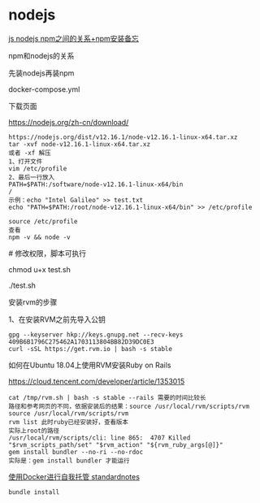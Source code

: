 # nodejs

[js nodejs npm之间的关系+npm安装备忘](https://www.jianshu.com/p/857ef827fbd4)

npm和nodejs的关系

先装nodejs再装npm

docker-compose.yml

下载页面

https://nodejs.org/zh-cn/download/

```
https://nodejs.org/dist/v12.16.1/node-v12.16.1-linux-x64.tar.xz
tar -xvf node-v12.16.1-linux-x64.tar.xz
或者 -xf 解压
1、打开文件
vim /etc/profile
2、最后一行放入
PATH=$PATH:/software/node-v12.16.1-linux-x64/bin
/
示例：echo "Intel Galileo" >> test.txt
echo "PATH=$PATH:/root/node-v12.16.1-linux-x64/bin" >> /etc/profile

source /etc/profile
查看
npm -v && node -v
```

\# 修改权限，脚本可执行

chmod u+x test.sh   

./test.sh

安装rvm的步骤

1、在安装RVM之前先导入公钥

```
gpg --keyserver hkp://keys.gnupg.net --recv-keys 409B6B1796C275462A1703113804BB82D39DC0E3
curl -sSL https://get.rvm.io | bash -s stable
```

如何在Ubuntu 18.04上使用RVM安装Ruby on Rails

https://cloud.tencent.com/developer/article/1353015

```
cat /tmp/rvm.sh | bash -s stable --rails 需要的时间比较长
路径和参考网页的不同，依据安装后的结果：source /usr/local/rvm/scripts/rvm
source /usr/local/rvm/scripts/rvm
rvm list 此时ruby已经安装好，查看版本
实际上root的路径
/usr/local/rvm/scripts/cli: line 865:  4707 Killed                  "$rvm_scripts_path/set" "$rvm_action" "${rvm_ruby_args[@]}"
gem install bundler --no-ri --no-rdoc
实际是：gem install bundler 才能运行

```

[使用Docker进行自我托管 standardnotes](https://docs.standardnotes.org/self-hosting/docker)

```
bundle install

```

